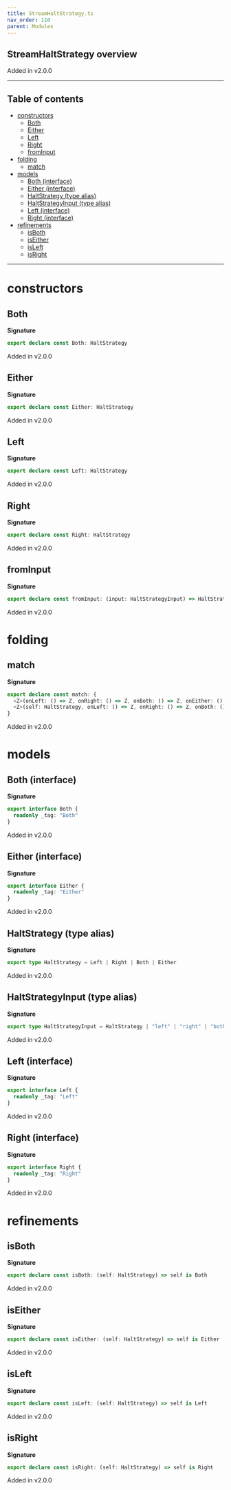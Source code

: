 ```yaml
---
title: StreamHaltStrategy.ts
nav_order: 110
parent: Modules
---
```


## StreamHaltStrategy overview

Added in v2.0.0

---

<h2 class="text-delta">Table of contents</h2>

- [constructors](#constructors)
  - [Both](#both)
  - [Either](#either)
  - [Left](#left)
  - [Right](#right)
  - [fromInput](#frominput)
- [folding](#folding)
  - [match](#match)
- [models](#models)
  - [Both (interface)](#both-interface)
  - [Either (interface)](#either-interface)
  - [HaltStrategy (type alias)](#haltstrategy-type-alias)
  - [HaltStrategyInput (type alias)](#haltstrategyinput-type-alias)
  - [Left (interface)](#left-interface)
  - [Right (interface)](#right-interface)
- [refinements](#refinements)
  - [isBoth](#isboth)
  - [isEither](#iseither)
  - [isLeft](#isleft)
  - [isRight](#isright)

---

# constructors

## Both

**Signature**

```ts
export declare const Both: HaltStrategy
```

Added in v2.0.0

## Either

**Signature**

```ts
export declare const Either: HaltStrategy
```

Added in v2.0.0

## Left

**Signature**

```ts
export declare const Left: HaltStrategy
```

Added in v2.0.0

## Right

**Signature**

```ts
export declare const Right: HaltStrategy
```

Added in v2.0.0

## fromInput

**Signature**

```ts
export declare const fromInput: (input: HaltStrategyInput) => HaltStrategy
```

Added in v2.0.0

# folding

## match

**Signature**

```ts
export declare const match: {
  <Z>(onLeft: () => Z, onRight: () => Z, onBoth: () => Z, onEither: () => Z): (self: HaltStrategy) => Z
  <Z>(self: HaltStrategy, onLeft: () => Z, onRight: () => Z, onBoth: () => Z, onEither: () => Z): Z
}
```

Added in v2.0.0

# models

## Both (interface)

**Signature**

```ts
export interface Both {
  readonly _tag: "Both"
}
```

Added in v2.0.0

## Either (interface)

**Signature**

```ts
export interface Either {
  readonly _tag: "Either"
}
```

Added in v2.0.0

## HaltStrategy (type alias)

**Signature**

```ts
export type HaltStrategy = Left | Right | Both | Either
```

Added in v2.0.0

## HaltStrategyInput (type alias)

**Signature**

```ts
export type HaltStrategyInput = HaltStrategy | "left" | "right" | "both" | "either"
```

Added in v2.0.0

## Left (interface)

**Signature**

```ts
export interface Left {
  readonly _tag: "Left"
}
```

Added in v2.0.0

## Right (interface)

**Signature**

```ts
export interface Right {
  readonly _tag: "Right"
}
```

Added in v2.0.0

# refinements

## isBoth

**Signature**

```ts
export declare const isBoth: (self: HaltStrategy) => self is Both
```

Added in v2.0.0

## isEither

**Signature**

```ts
export declare const isEither: (self: HaltStrategy) => self is Either
```

Added in v2.0.0

## isLeft

**Signature**

```ts
export declare const isLeft: (self: HaltStrategy) => self is Left
```

Added in v2.0.0

## isRight

**Signature**

```ts
export declare const isRight: (self: HaltStrategy) => self is Right
```

Added in v2.0.0
